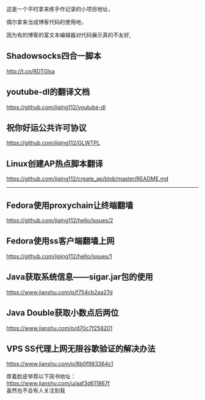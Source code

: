 这是一个平时拿来练手作记录的小项目地址，  

偶尔拿来当成博客代码的使用地，  

因为有的博客的富文本编辑器对代码展示真的不友好,  
## Shadowsocks四合一脚本
http://t.cn/RDTGIsa
## youtube-dl的翻译文档
https://github.com/jiqing112/youtube-dl
## 祝你好运公共许可协议
https://github.com/jiqing112/GLWTPL
## Linux创建AP热点脚本翻译
https://github.com/jiqing112/create_ap/blob/master/README.md



---
## Fedora使用proxychain让终端翻墙
https://github.com/jiqing112/hello/issues/2
## Fedora使用ss客户端翻墙上网
https://github.com/jiqing112/hello/issues/1
## Java获取系统信息——sigar.jar包的使用
https://www.jianshu.com/p/f754cb2aa27d
## Java Double获取小数点后两位
https://www.jianshu.com/p/d70c7f258201
## VPS SS代理上网无限谷歌验证的解决办法
https://www.jianshu.com/p/8b0f983364c1


厚着脸皮举荐以下简书地址：  
https://www.jianshu.com/u/aaf3d611867f  
虽然也不会有人关注到我  


